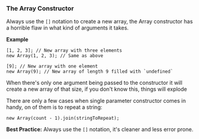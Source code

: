 ### The Array Constructor

Always use the `[]` notation to create a new array, the Array constructor has
a horrible flaw in what kind of arguments it takes.

**Example**

    [1, 2, 3]; // New array with three elements
    new Array(1, 2, 3); // Same as above

    [9]; // New array with one element
    new Array(9); // New array of length 9 filled with `undefined`

When there's only one argument being passed to the constructor it will create
a new array of that size, if you don't know this, things will explode

There are only a few cases when single parameter constructor comes in handy, on
of them is to repeat a string:

    new Array(count - 1).join(stringToRepeat);


**Best Practice:** Always use the `[]` notation, it's cleaner and less error
prone.

